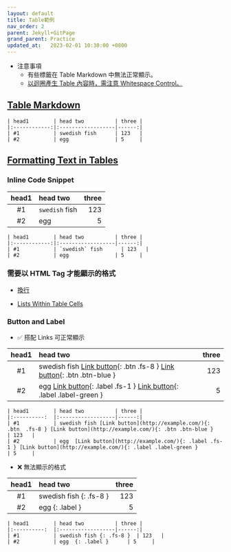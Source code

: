 ```yaml
---
layout: default
title: Table範例
nav_order: 2
parent: Jekyll+GitPage
grand_parent: Practice
updated_at:   2023-02-01 10:30:00 +0800
---
```

- 注意事項
    - 有些標籤在 Table Markdown 中無法正常顯示。
    - [以迴圈產生 Table 內容時，需注意 Whitespace Control。](https://stackoverflow.com/questions/35642820/jekyll-how-to-use-for-loop-to-generate-table-row-within-the-same-table-inside-m)

## [Table Markdown](https://github.github.com/gfm/#tables-extension-)

```
| head1        | head two          | three |
|:------------:|:------------------|------:|
| #1           | swedish fish      | 123   |
| #2           | egg               | 5     |
```

## [Formatting Text in Tables](https://www.markdownguide.org/extended-syntax/#formatting-text-in-tables)

### Inline Code Snippet

| head1        | head two          | three |
|:------------:|:------------------|------:|
| #1           | `swedish` fish      | 123   |
| #2           | egg               | 5     |

```
| head1        | head two          | three |
|:------------:|:------------------|------:|
| #1           | `swedish` fish      | 123   |
| #2           | egg               | 5     |
```

### 需要以 HTML Tag 才能顯示的格式

- [換行](https://www.markdownguide.org/hacks/#line-breaks-within-table-cells)

- [Lists Within Table Cells](https://www.markdownguide.org/hacks/#lists-within-table-cells)

### Button and Label

- ✅  搭配 Links 可正常顯示

| head1        | head two          | three |
|:----------:  |:------------------|------:|
| #1           | swedish fish [Link button](http://example.com/){: .btn  .fs-8 } [Link button](http://example.com/){: .btn .btn-blue }     | 123   |
| #2           | egg  [Link button](http://example.com/){: .label .fs-1 } [Link button](http://example.com/){: .label .label-green }             | 5     |

```
| head1        | head two          | three |
|:----------:  |:------------------|------:|
| #1           | swedish fish [Link button](http://example.com/){: .btn  .fs-8 } [Link button](http://example.com/){: .btn .btn-blue }     | 123   |
| #2           | egg  [Link button](http://example.com/){: .label .fs-1 } [Link button](http://example.com/){: .label .label-green }             | 5     |
```


- ❌  無法顯示的格式

| head1        | head two          | three |
|:----------:  |:------------------|------:|
| #1           | swedish fish {: .fs-8 }  | 123   |
| #2           | egg  {: .label }      | 5     |

```
| head1        | head two          | three |
|:----------:  |:------------------|------:|
| #1           | swedish fish {: .fs-8 }  | 123   |
| #2           | egg  {: .label }      | 5     |
```
